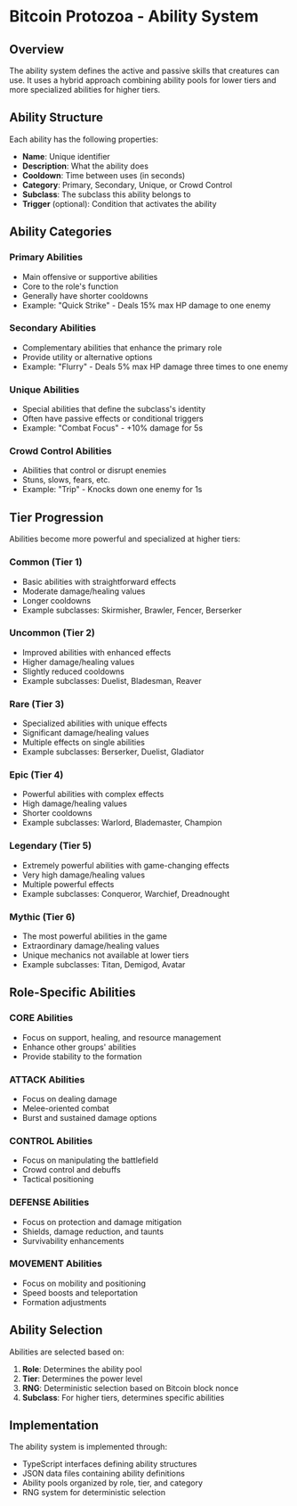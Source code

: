 # Bitcoin Protozoa - Ability System

## Overview
The ability system defines the active and passive skills that creatures can use. It uses a hybrid approach combining ability pools for lower tiers and more specialized abilities for higher tiers.

## Ability Structure
Each ability has the following properties:
- **Name**: Unique identifier
- **Description**: What the ability does
- **Cooldown**: Time between uses (in seconds)
- **Category**: Primary, Secondary, Unique, or Crowd Control
- **Subclass**: The subclass this ability belongs to
- **Trigger** (optional): Condition that activates the ability

## Ability Categories

### Primary Abilities
- Main offensive or supportive abilities
- Core to the role's function
- Generally have shorter cooldowns
- Example: "Quick Strike" - Deals 15% max HP damage to one enemy

### Secondary Abilities
- Complementary abilities that enhance the primary role
- Provide utility or alternative options
- Example: "Flurry" - Deals 5% max HP damage three times to one enemy

### Unique Abilities
- Special abilities that define the subclass's identity
- Often have passive effects or conditional triggers
- Example: "Combat Focus" - +10% damage for 5s

### Crowd Control Abilities
- Abilities that control or disrupt enemies
- Stuns, slows, fears, etc.
- Example: "Trip" - Knocks down one enemy for 1s

## Tier Progression
Abilities become more powerful and specialized at higher tiers:

### Common (Tier 1)
- Basic abilities with straightforward effects
- Moderate damage/healing values
- Longer cooldowns
- Example subclasses: Skirmisher, Brawler, Fencer, Berserker

### Uncommon (Tier 2)
- Improved abilities with enhanced effects
- Higher damage/healing values
- Slightly reduced cooldowns
- Example subclasses: Duelist, Bladesman, Reaver

### Rare (Tier 3)
- Specialized abilities with unique effects
- Significant damage/healing values
- Multiple effects on single abilities
- Example subclasses: Berserker, Duelist, Gladiator

### Epic (Tier 4)
- Powerful abilities with complex effects
- High damage/healing values
- Shorter cooldowns
- Example subclasses: Warlord, Blademaster, Champion

### Legendary (Tier 5)
- Extremely powerful abilities with game-changing effects
- Very high damage/healing values
- Multiple powerful effects
- Example subclasses: Conqueror, Warchief, Dreadnought

### Mythic (Tier 6)
- The most powerful abilities in the game
- Extraordinary damage/healing values
- Unique mechanics not available at lower tiers
- Example subclasses: Titan, Demigod, Avatar

## Role-Specific Abilities

### CORE Abilities
- Focus on support, healing, and resource management
- Enhance other groups' abilities
- Provide stability to the formation

### ATTACK Abilities
- Focus on dealing damage
- Melee-oriented combat
- Burst and sustained damage options

### CONTROL Abilities
- Focus on manipulating the battlefield
- Crowd control and debuffs
- Tactical positioning

### DEFENSE Abilities
- Focus on protection and damage mitigation
- Shields, damage reduction, and taunts
- Survivability enhancements

### MOVEMENT Abilities
- Focus on mobility and positioning
- Speed boosts and teleportation
- Formation adjustments

## Ability Selection
Abilities are selected based on:
1. **Role**: Determines the ability pool
2. **Tier**: Determines the power level
3. **RNG**: Deterministic selection based on Bitcoin block nonce
4. **Subclass**: For higher tiers, determines specific abilities

## Implementation
The ability system is implemented through:
- TypeScript interfaces defining ability structures
- JSON data files containing ability definitions
- Ability pools organized by role, tier, and category
- RNG system for deterministic selection
